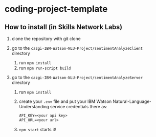 # coding-project-template



## How to install (in Skills Network Labs)

1. clone the repository with git clone

2. go to the `cazgi-IBM-Watson-NLU-Project/sentimentAnalyzeClient` directory

   1. run `npm install`
   2. run `npm run-script build`

3. go to the `cazgi-IBM-Watson-NLU-Project/sentimentAnalyzeServer` directory

   1. run `npm install`

   2. create your `.env` file and put your IBM Watson Natural-Language-Understanding service credentials there as:
      ```txt
      API_KEY=<your api key>
      API_URL=<your url>
      ```
   3. `npm start` starts it!
